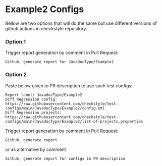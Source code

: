 # Example2 Configs

Bellow are two options that will do the same but use different versions
of github actions in checkstyle repository.


### Option 1
Trigger report generation by comment in Pull Request:
```
Github, generate report for JavadocType/Example2
```

### Option 2

Paste below given to PR description to use such test configs:
```
Report label: JavadocType/Example2
Diff Regression config: https://raw.githubusercontent.com/checkstyle/test-configs/main/JavadocType/Example2/config.xml
Diff Regression projects: https://raw.githubusercontent.com/checkstyle/test-configs/main/JavadocType/Example2/list-of-projects.properties
```

Trigger report generation by comment in Pull Request:
```
Github, generate report
```
or as alternative by comment
```
Github, generate report for configs in PR description
```
